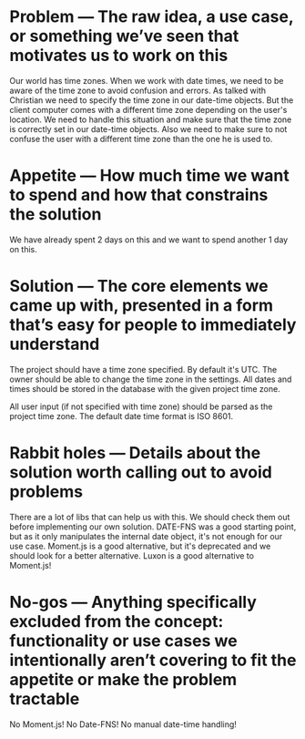 # Problem — The raw idea, a use case, or something we’ve seen that motivates us to work on this

Our world has time zones. When we work with date times, we need to be aware of the time zone to avoid confusion and errors.
As talked with Christian we need to specify the time zone in our date-time objects.
But the client computer comes with a different time zone depending on the user's location.
We need to handle this situation and make sure that the time zone is correctly set in our date-time objects.
Also we need to make sure to not confuse the user with a different time zone than the one he is used to.

# Appetite — How much time we want to spend and how that constrains the solution

We have already spent 2 days on this and we want to spend another 1 day on this.

# Solution — The core elements we came up with, presented in a form that’s easy for people to immediately understand

The project should have a time zone specified. By default it's UTC.
The owner should be able to change the time zone in the settings.
All dates and times should be stored in the database with the given project time zone.

All user input (if not specified with time zone) should be parsed as the project time zone.
The default date time format is ISO 8601.

# Rabbit holes — Details about the solution worth calling out to avoid problems

There are a lot of libs that can help us with this. We should check them out before implementing our own solution.
DATE-FNS was a good starting point, but as it only manipulates the internal date object, it's not enough for our use case.
Moment.js is a good alternative, but it's deprecated and we should look for a better alternative.
Luxon is a good alternative to Moment.js!

# No-gos — Anything specifically excluded from the concept: functionality or use cases we intentionally aren’t covering to fit the appetite or make the problem tractable

No Moment.js!
No Date-FNS!
No manual date-time handling!
